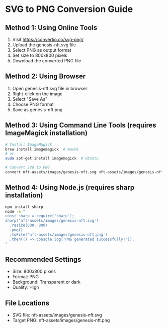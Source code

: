# SVG to PNG Conversion Guide

## Method 1: Using Online Tools
1. Visit https://convertio.co/svg-png/
2. Upload the genesis-nft.svg file
3. Select PNG as output format
4. Set size to 800x800 pixels
5. Download the converted PNG file

## Method 2: Using Browser
1. Open genesis-nft.svg file in browser
2. Right-click on the image
3. Select "Save As"
4. Choose PNG format
5. Save as genesis-nft.png

## Method 3: Using Command Line Tools (requires ImageMagick installation)
```bash
# Install ImageMagick
brew install imagemagick  # macOS
# or
sudo apt-get install imagemagick  # Ubuntu

# Convert SVG to PNG
convert nft-assets/images/genesis-nft.svg nft-assets/images/genesis-nft.png
```

## Method 4: Using Node.js (requires sharp installation)
```bash
npm install sharp
node -e "
const sharp = require('sharp');
sharp('nft-assets/images/genesis-nft.svg')
  .resize(800, 800)
  .png()
  .toFile('nft-assets/images/genesis-nft.png')
  .then(() => console.log('PNG generated successfully!'));
"
```

## Recommended Settings
- Size: 800x800 pixels
- Format: PNG
- Background: Transparent or dark
- Quality: High

## File Locations
- SVG file: nft-assets/images/genesis-nft.svg
- Target PNG: nft-assets/images/genesis-nft.png
